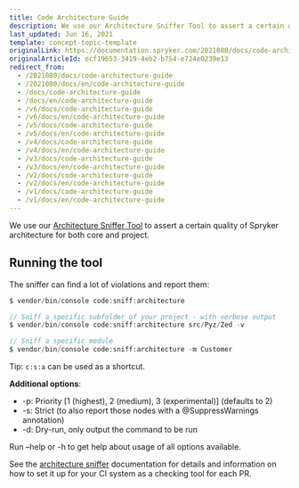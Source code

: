 ```yaml
---
title: Code Architecture Guide
description: We use our Architecture Sniffer Tool to assert a certain quality of Spryker architecture for both core and project.
last_updated: Jun 16, 2021
template: concept-topic-template
originalLink: https://documentation.spryker.com/2021080/docs/code-architecture-guide
originalArticleId: ecf19653-3419-4eb2-b754-e724e0239e13
redirect_from:
  - /2021080/docs/code-architecture-guide
  - /2021080/docs/en/code-architecture-guide
  - /docs/code-architecture-guide
  - /docs/en/code-architecture-guide
  - /v6/docs/code-architecture-guide
  - /v6/docs/en/code-architecture-guide
  - /v5/docs/code-architecture-guide
  - /v5/docs/en/code-architecture-guide
  - /v4/docs/code-architecture-guide
  - /v4/docs/en/code-architecture-guide
  - /v3/docs/code-architecture-guide
  - /v3/docs/en/code-architecture-guide
  - /v2/docs/code-architecture-guide
  - /v2/docs/en/code-architecture-guide
  - /v1/docs/code-architecture-guide
  - /v1/docs/en/code-architecture-guide
---
```


We use our [Architecture Sniffer Tool](https://github.com/spryker/architecture-sniffer) to assert a certain quality of Spryker architecture for both core and project.

## Running the tool

The sniffer can find a lot of violations and report them:

```php
$ vendor/bin/console code:sniff:architecture

// Sniff a specific subfolder of your project - with verbose output
$ vendor/bin/console code:sniff:architecture src/Pyz/Zed -v

// Sniff a specific module
$ vendor/bin/console code:sniff:architecture -m Customer
```

Tip: `c:s:a` can be used as a shortcut.

**Additional options**:

* -p: Priority [1 (highest), 2 (medium), 3 (experimental)] (defaults to 2)
* -s: Strict (to also report those nodes with a @SuppressWarnings annotation)
* -d: Dry-run, only output the command to be run

Run –help or -h to get help about usage of all options available.

See the [architecture sniffer](https://github.com/spryker/architecture-sniffer) documentation for details and information on how to set it up for your CI system as a checking tool for each PR.